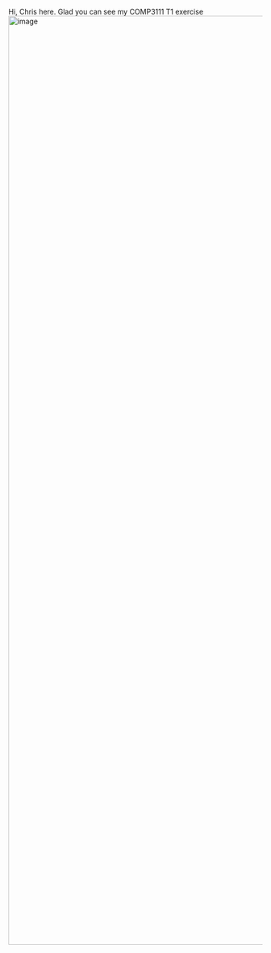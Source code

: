 Hi, Chris here. Glad you can see my COMP3111 T1 exercise
<img width="3187" height="1837" alt="image" src="https://github.com/user-attachments/assets/d0a381fb-4660-42f1-a947-e97a7080ce76" />

